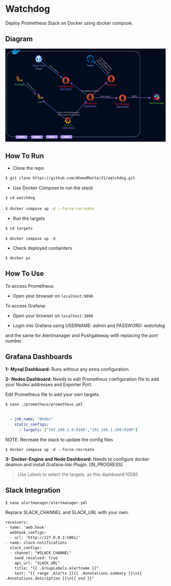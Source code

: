 # Watchdog


Deploy Prometheus Stack on Docker using docker compsoe.


## Diagram

![](assets/img/diagram.png)


## How To Run


- Clone the repo
```bash
$ git clone https://github.com/AhmedMattar21/watchdog.git
```

- Use Docker Compose to run the stack
```bash
$ cd watchdog

$ docker compose up -d --force-recreate
```


- Run the targets
```
$ cd targets

$ docker compose up -d
```


- Check deployed containters
```
$ docker ps
```

 
 
## How To Use

To access Prometheus:

- Open your browser on `localhost:9090`

To access Grafana:

- Open your browser on `localhost:3000`

- Login into Grafana using USERNAME: *admin* and PASSWORD: *watchdog*

and the same for Alertmanager and Pushgateway with replacing the port number.



## Grafana Dashboards

**1- Mysql Dashboard:** Runs without any extra configuration.

**2- Nodes Dashboard:** Needs to edit Prometheus configuration file to add your Nodes addresses and Exporter Port.

Edit Prometheus file to add your own targets.
```
$ nano ./prometheus/prometheus.yml 
```

```yaml

  - job_name: "Nodes"
    static_configs:
      - targets: ["192.168.1.8:9100","192.168.1.208:9100"]

```

NOTE: Recreate the stack to update the config files
```
$ docker compose up -d --force-recreate
```


**3- Docker-Engine and Node Dashboard:** Needs to configure docker deamon and install Grafana-loki Plugin. [IN_PROGRESS]

> Use Labels to select the targets. as this dashboard:10585




## Slack Integration

```
$ nano alertmanager/alertmanager.yml
```

Replace SLACK_CHANNEL and SLACK_URL with your own.

```
receivers:
- name: 'web.hook'
  webhook_configs:
  - url: 'http://127.0.0.1:5001/'
- name: slack-notifications
  slack_configs:
  - channel: "#SLACK_CHANNEL"
    send_resolved: true
    api_url: "SLACK_URL"
    title: "{{ .GroupLabels.alertname }}"
    text: "{{ range .Alerts }}{{ .Annotations.summary }}\n{{ .Annotations.description }}\n{{ end }}"

```






